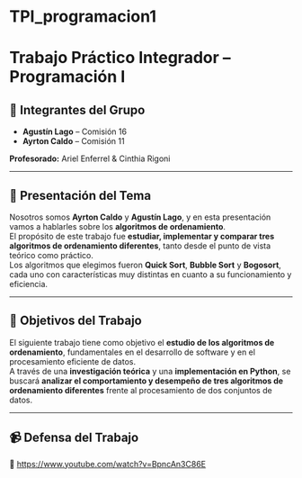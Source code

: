 # TPI_programacion1
# Trabajo Práctico Integrador – Programación I

## 👥 Integrantes del Grupo
- **Agustín Lago** – Comisión 16  
- **Ayrton Caldo** – Comisión 11  

**Profesorado:** Ariel Enferrel & Cinthia Rigoni

---

## 🎯 Presentación del Tema

Nosotros somos **Ayrton Caldo** y **Agustín Lago**, y en esta presentación vamos a hablarles sobre los **algoritmos de ordenamiento**.  
El propósito de este trabajo fue **estudiar, implementar y comparar tres algoritmos de ordenamiento diferentes**, tanto desde el punto de vista teórico como práctico.  
Los algoritmos que elegimos fueron **Quick Sort**, **Bubble Sort** y **Bogosort**, cada uno con características muy distintas en cuanto a su funcionamiento y eficiencia.

---

## 📌 Objetivos del Trabajo

El siguiente trabajo tiene como objetivo el **estudio de los algoritmos de ordenamiento**, fundamentales en el desarrollo de software y en el procesamiento eficiente de datos.  
A través de una **investigación teórica** y una **implementación en Python**, se buscará **analizar el comportamiento y desempeño de tres algoritmos de ordenamiento diferentes** frente al procesamiento de dos conjuntos de datos.

---

## 📹  Defensa del Trabajo

🔗 https://www.youtube.com/watch?v=BpncAn3C86E
